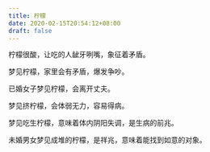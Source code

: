 ```yaml
---
title: 柠檬
date: 2020-02-15T20:54:12+08:00
draft: false
---
```


柠檬很酸，让吃的人龇牙咧嘴，象征着矛盾。



梦见柠檬，家里会有矛盾，爆发争吵。



已婚女子梦见柠檬，会离开丈夫。



梦见挤柠檬，会体弱无力，容易得病。



梦见吃生柠檬，意味着体内阴阳失调，是生病的前兆。



未婚男女梦见成堆的柠檬，是祥兆，意味着能找到如意的对象。

